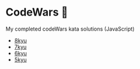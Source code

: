 # CodeWars 🔫 
My completed codeWars kata solutions (JavaScript)

- [8kyu](https://github.com/jpacsai/codeWars/tree/master/8kyu)
- [7kyu](https://github.com/jpacsai/codeWars/tree/master/7kyu)
- [6kyu](https://github.com/jpacsai/codeWars/tree/master/6kyu)
- [5kyu](https://github.com/jpacsai/codeWars/tree/master/5kyu)
